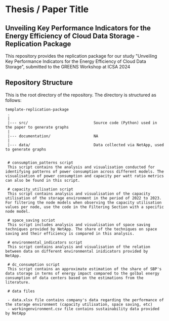 # Thesis / Paper Title
<!-- This repository is a companion page for the following thesis / publication:
> Author Names. Publication year. Thesis / Paper title. Publication venue / proceedings.

It contains all the material required for replicating the study, including: X, Y, and Z.

## How to cite us
The scientific article describing design, execution, and main results of this study is available [here](https://www.google.com).<br>
If this study is helping your research, consider to cite it is as follows, thanks!

```
@article{,
  title={},
  author={},
  journal={},
  volume={},
  pages={},
  year={},
  publisher={}
}
``` -->

## Unveiling Key Performance Indicators for the Energy Efficiency of Cloud Data Storage - Replication Package

This repository provides the replication package for our study "Unveiling Key Performance Indicators for the Energy Efficiency of Cloud Data Storage", submitted to the GREENS Workshop at ICSA 2024

## Repository Structure
This is the root directory of the repository. The directory is structured as follows:

    template-replication-package
     .
     |
     |--- src/                             Source code (Python) used in the paper to generate graphs
     |
     |--- documentation/                   NA
     |
     |--- data/                            Data collected via NetApp, used to generate graphs


     # consumption_patterns script
     This script contains the analysis and visualisation conducted for identifying patterns of power consumption across different models. The visualisation of power consumption and capacity per watt ratio metrics can also be found in this script.

     # capacity_utilisation script
     This script contains analysis and visualisation of the capacity utilisation of the storage environment in the period of 2022 to 2023. For filtering the node models when observing the capacity utilisation values per node, use the code in the Filtering Section with a specific node model.

     # space_saving scriot
     This script includes analysis and visualisation of space saving techniques provided by NetApp. The share of the techniques on space saving and their efficiency is compared in this analysis.

     # environmental_indicators script
     This script contains analysis and visualisation of the relation between data on different environmental inidicators provided by NetApp.

     # dc_consumption script
     This script contains an approximate estimation of the share of SBP's data storage in terms of energy impact compared to the golbal energy consumption of data centers based on the estimations from the literature.

     # data files

     - data.xlsx file contains company's data regarding the performance of the storage environment (capacity utilisation, space saving, etc)
     - workingenvironment.csv file contains sustainability data provided by NetApp
